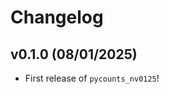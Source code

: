 # Changelog

<!--next-version-placeholder-->

## v0.1.0 (08/01/2025)

- First release of `pycounts_nv0125`!